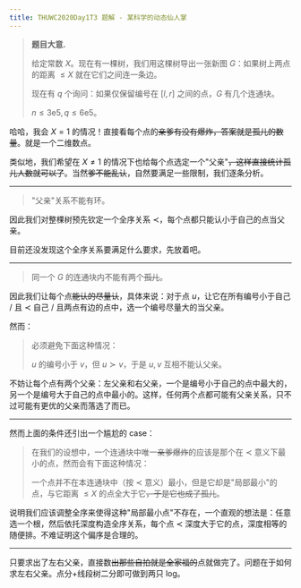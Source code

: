 ```yaml
---
title: THUWC2020Day1T3 题解 - 某科学的动态仙人掌
---
```


> **题目大意.**
>
> 给定常数 $X$。现在有一棵树，我们用这棵树导出一张新图 $G$：如果树上两点的距离 $\le X$ 就在它们之间连一条边。
>
> 现在有 $q$ 个询问：如果仅保留编号在 $[l,r]$ 之间的点，$G$ 有几个连通块。
>
> $n\le 3\text{e}5,q\le 6\text{e}5$。

哈哈，我会 $X=1$ 的情况！直接看每个点的~~亲爹有没有爆炸，答案就是孤儿的数量~~。就是一个二维数点。

类似地，我们希望在 $X\neq 1$ 的情况下也给每个点选定一个"父亲"~~，这样直接统计孤儿人数就可以了~~。当然~~爹不能乱认~~，自然要满足一些限制，我们逐条分析。

----

> "父亲"关系不能有环。

因此我们对整棵树预先钦定一个全序关系 $\prec$，每个点都只能认小于自己的点当父亲。

目前还没发现这个全序关系要满足什么要求，先放着吧。

----

> 同一个 $G$ 的连通块内不能有两个~~孤儿~~。

因此我们让每个点~~能认的尽量认~~，具体来说：对于点 $u$，让它在所有编号小于自己 / 且 $\prec$ 自己 / 且两点有边的点中，选一个编号尽量大的当父亲。

然而：

> 必须避免下面这种情况：
>
> $u$ 的编号小于 $v$，但 $u\succ v$，于是 $u,v$ 互相不能认父亲。 

不妨让每个点有两个父亲：左父亲和右父亲，一个是编号小于自己的点中最大的，另一个是编号大于自己的点中最小的。这样，任何两个点都可能有父亲关系，只不过可能有更优的父亲而落选了而已。

----

然而上面的条件还引出一个尴尬的 case：

> 在我们的设想中，一个连通块中唯一~~亲爹爆炸~~的应该是那个在 $\prec$ 意义下最小的点，然而会有下面这种情况：
>
> 一个点并不在本连通块中（按 $\prec$ 意义）最小，但是它却是"局部最小"的点，与它距离 $\le X$ 的点全大于它~~，于是它也成了孤儿~~。

说明我们应该调整全序来使得这种"局部最小点"不存在，一个直观的想法是：任意选一个根，然后依托深度构造全序关系，每个点 $\prec$ 深度大于它的点，深度相等的随便排。不难证明这个偏序是合理的。

----

只要求出了左右父亲，直接数~~出那些自拍就是全家福的~~点就做完了。问题在于如何求左右父亲。点分+线段树二分即可做到两只 log。

